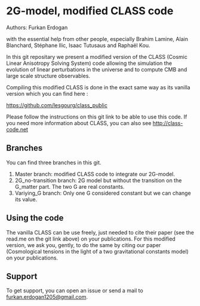 2G-model, modified CLASS code 
=============================

Authors: Furkan Erdogan

with the essential help from other people, especially Brahim Lamine, 
Alain Blanchard, Stéphane Ilic, Isaac Tutusaus and Raphaël Kou.

In this git repositary we present a modified version of the CLASS
(Cosmic Linear Anisotropy Solving System) code allowing the simulation
the evolution of linear perturbations in the universe and to compute 
CMB and large scale structure observables.

Compiling this modified CLASS is done in the exact same way as its 
vanilla version which you can find here :

https://github.com/lesgourg/class_public

Please follow the instructions on this git link to be able to use
this code.
If you need more information about CLASS, you can also see http://class-code.net

Branches
--------

You can find three branches in this git.
1. Master branch: modified CLASS code to integrate our 2G-model.
2. 2G_no-transition branch: 2G model but without the transition on the G_matter part. The two G are real constants.
3. Variying_G branch: Only one G considered constant but we can change its value.

Using the code
--------------

The vanilla CLASS can be use freely, just needed to cite their paper (see the read.me on the git link above) on your publications.
For this modified version, we ask you, gently, to do the same by citing our paper 
(Cosmological tensions in the light of a two gravitational constants model) on your publications.

Support
-------

To get support, you can open an issue or send a mail to furkan.erdogan1205@gmail.com.
